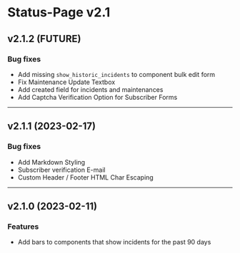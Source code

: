 # Status-Page v2.1

## v2.1.2 (FUTURE)

### Bug fixes
* Add missing `show_historic_incidents` to component bulk edit form
* Fix Maintenance Update Textbox
* Add created field for incidents and maintenances
* Add Captcha Verification Option for Subscriber Forms

---

## v2.1.1 (2023-02-17)

### Bug fixes
* Add Markdown Styling
* Subscriber verification E-mail
* Custom Header / Footer HTML Char Escaping

---

## v2.1.0 (2023-02-11)

### Features
* Add bars to components that show incidents for the past 90 days
